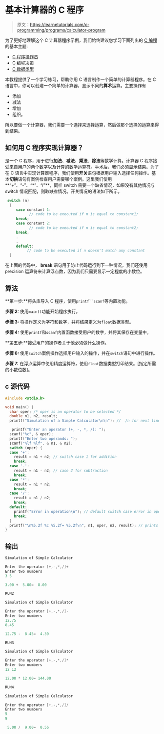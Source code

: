 # 基本计算器的 C 程序

> 原文：<https://learnetutorials.com/c-programming/programs/calculator-program>

为了更好地理解这个 C 计算器程序示例，我们始终建议您学习下面列出的 [C 编程](../ "C programming")的基本主题:

*   [C 程序操作员](../../c-programming/operators "C program tokens")
*   [C 编程决策](../../c-programming/decision-making-statements "C programming decision making")
*   [C 数据类型](../../c-programming/data-types-modifiers "C data types")

本教程提供了一个学习练习，帮助你用 C 语言制作一个简单的计算器程序。在 C 语言中，你可以创建一个简单的计算器，显示不同的**算术**运算。主要操作有

*   添加
*   减法
*   增加
*   组织。

所以要做一个计算器，我们需要一个选择来选择运算，然后做那个选择的运算来得到结果。

## 如何用 C 程序实现计算器？

是一个 C 程序，用于进行**加法**、**减法**、**乘法**、**除法**等数学计算。计算器 C 程序接受来自用户的两个数字以及计算的数学运算符。手术后，我们必须显示结果。为了在 C 语言中实现计算器程序，我们使用**开关**语句根据用户输入选择任何操作。基本**切换**语句有案例检查用户需要哪个案例。这里我们使用**“+”、“-”、“*”、“/”**，同样 switch 需要一个缺省情况，如果没有其他情况与 switch 情况匹配，则取缺省情况。开关情况的语法如下所示。

```c
 switch (n)
  {
     case constant 1:
           // code to be executed if n is equal to constant1;
     break;
     case constant 2:
           // code to be executed if n is equal to constant2;
     break;
     .
     .
     default:
          // code to be executed if n doesn't match any constant
  } 

```

在上面的代码中， **break** 语句用于防止代码运行到下一种情况。我们还使用 precision 运算符来计算浮点数，因为我们只需要显示一定程度的小数位。

## 算法

**第一步:**将头库导入 C 程序，使用`printf``scanf`等内置功能。

**步骤 2:** 使用`main()`功能开始程序执行。

**步骤 3:** 将操作定义为字符和数字，并将结果定义为`float`数据类型。

**步骤 4:** 使用`printf`和`scanf`内置函数接受用户的数字，并将其保存在变量中。

**第五步:**接受用户的操作者关于他必须做什么操作。

**步骤 6:** 使用`switch`案例操作选择用户输入的操作，并在`switch`语句中进行操作。

**步骤 7:** 在浮点运算中使用精度运算符，使用`float`数据类型打印结果。[指定所需的小数位数]。

## c 源代码

```c
#include <stdio.h>

void main() {
  char oper; /* oper is an operator to be selected */
  double n1, n2, result;
  printf("Simulation of a Simple Calculator\n\n"); //  /n for next line

   printf("Enter an operator (+, -, *, /): ");
  scanf("%c", & oper);
  printf("Enter two operands: ");
  scanf("%lf %lf", & n1, & n2);
  switch (oper) {
  case '+':
    result = n1 + n2; // switch case 1 for addition
    break;
  case '-':
    result = n1 - n2; // case 2 for subtraction
    break;
  case '*':
    result = n1 * n2;
    break;
  case '/':
    result = n1 / n2;
    break;
  default:
    printf("Error in operation\n"); // default switch case error in operation
    break;
  }
  printf("\n%5.2f %c %5.2f= %5.2f\n", n1, oper, n2, result); // prints the output of the c program
}

```

## 输出

```c
Simulation of Simple Calculator

Enter the operator [+,-,*,/]+
Enter two numbers
3 5

3.00 +  5.00=  8.00

RUN2

Simulation of Simple Calculator

Enter the operator [+,-,*,/]-
Enter two numbers
12.75
8.45

12.75 -  8.45=  4.30

RUN3

Simulation of Simple Calculator

Enter the operator [+,-,*,/]*
Enter two numbers
12 12

12.00 * 12.00= 144.00

RUN4

Simulation of Simple Calculator

Enter the operator [+,-,*,/]/
Enter two numbers
5
9

 5.00 /  9.00=  0.56
```
